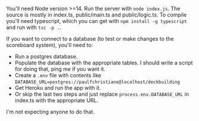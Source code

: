 You'll need Node version >=14.
Run the server with `node index.js`.
The source is mostly in index.ts, public/main.ts and public/logic.ts.
To compile you'll need typescript, which you can get with `npm install -g typescript` and run with `tsc -p .`.

If you want to connect to a database (to test or make changes to the scoreboard system), you'll need to:

* Run a postgres database.
* Populate the database with the appropriate tables. I should write a script for doing that, ping me if you want it.
* Create a `.env` file with contents like `DATABASE_URL=postgres://paulfchristiano@localhost/deckbuilding`
* Get Heroku and run the app with it.
* Or skip the last two steps and just replace `process.env.DATABASE_URL` in index.ts with the appropriate URL.

I'm not expecting anyone to do that. 
